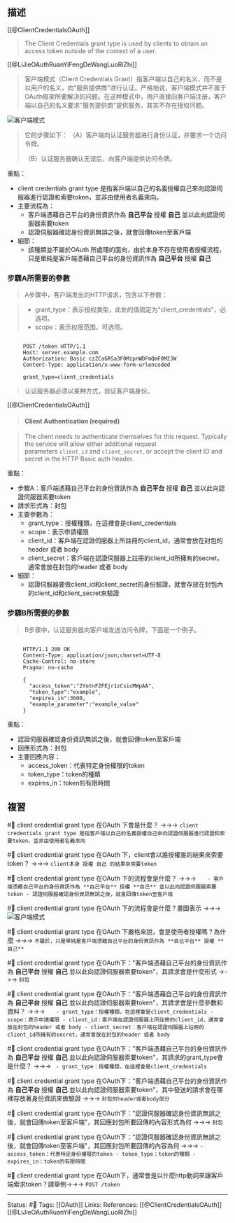 ## 描述

[[@ClientCredentialsOAuth]]
> The Client Credentials grant type is used by clients to obtain an access token outside of the context of a user.


[[@LiJieOAuthRuanYiFengDeWangLuoRiZhi]]

> 客户端模式（Client Credentials Grant）指客户端以自己的名义，而不是以用户的名义，向"服务提供商"进行认证。严格地说，客户端模式并不属于OAuth框架所要解决的问题。在这种模式中，用户直接向客户端注册，客户端以自己的名义要求"服务提供商"提供服务，其实不存在授权问题。


![客户端模式](https://www.ruanyifeng.com/blogimg/asset/2014/bg2014051207.png)


> 它的步骤如下：
> （A）客户端向认证服务器进行身份认证，并要求一个访问令牌。
> 
> （B）认证服务器确认无误后，向客户端提供访问令牌。

重點：
- client credentials grant type 是指客戶端以自己的名義授權自己來向認證伺服器進行認證和索要token，並非由使用者名義來向。
- 主要流程為：
	- 客戶端憑藉自己平台的身份資訊作為 **自己平台** 授權 **自己** 並以此向認證伺服器索要token
	- 認證伺服器確認身份資訊無誤之後，就會回傳token至客戶端
- 細節：
	- 該種類並不屬於OAuth 所處理的面向，由於本身不存在使用者授權流程，只是單純是客戶端憑藉自己平台的身份資訊作為 **自己平台** 授權 **自己** 


### 步驟A所需要的參數

> A步骤中，客户端发出的HTTP请求，包含以下参数：

> -   grant_type：表示授权类型，此处的值固定为"client_credentials"，必选项。
> -   scope：表示权限范围，可选项。

```http

     POST /token HTTP/1.1
     Host: server.example.com
     Authorization: Basic czZCaGRSa3F0MzpnWDFmQmF0M2JW
     Content-Type: application/x-www-form-urlencoded

     grant_type=client_credentials
```
> 认证服务器必须以某种方式，验证客户端身份。

[[@ClientCredentialsOAuth]]
> #### Client Authentication (required)

> The client needs to authenticate themselves for this request. Typically the service will allow either additional request parameters `client_id` and `client_secret`, or accept the client ID and secret in the HTTP Basic auth header.

重點：
- 步驟A：客戶端憑藉自己平台的身份資訊作為 **自己平台** 授權 **自己** 並以此向認證伺服器索要token
- 請求形式為：封包
- 主要參數為：
	- grant_type：授權種類，在這裡會是client_credentials
	- scope：表示申請權限
	- client_id：客戶端在認證伺服器上所註冊的client_id，通常會放在封包的header 或者 body
	- client_secret：客戶端在認證伺服器上註冊的client_id所擁有的secret，通常會放在封包的header 或者 body
- 細節：
	- 認證伺服器要做client_id和client_secret的身份驗證，就會存放在封包內的client_id和client_secret來驗證

### 步驟B所需要的參數

> B步骤中，认证服务器向客户端发送访问令牌，下面是一个例子。

```http

     HTTP/1.1 200 OK
     Content-Type: application/json;charset=UTF-8
     Cache-Control: no-store
     Pragma: no-cache

     {
       "access_token":"2YotnFZFEjr1zCsicMWpAA",
       "token_type":"example",
       "expires_in":3600,
       "example_parameter":"example_value"
     }
```

重點：
- 認證伺服器確認身份資訊無誤之後，就會回傳token至客戶端
- 回應形式為：封包
- 主要回應內容：
	- access_token：代表特定身份權限的token
	- token_type：token的種類
	- expires_in：token的有限時間

## 複習

#🧠 client credential grant type 在OAuth 下會是什麼？ ->->-> `client credentials grant type 是指客戶端以自己的名義授權自己來向認證伺服器進行認證和索要token，並非由使用者名義來向`
<!--SR:!2024-03-10,208,250-->

#🧠 client credential grant type 在OAuth 下，client會以誰授權誰的結果來索要token？ ->->-> `client本身 授權 自己 的結果來索要token`
<!--SR:!2023-09-19,44,228-->

#🧠 client credential grant type 在OAuth 下的流程會是什麼？ ->->-> `	- 客戶端憑藉自己平台的身份資訊作為 **自己平台** 授權 **自己** 並以此向認證伺服器索要token - 認證伺服器確認身份資訊無誤之後，就會回傳token至客戶端`
<!--SR:!2023-08-11,88,248-->

#🧠 client credential grant type 在OAuth 下的流程會是什麼？畫圖表示 ->->-> ![客户端模式](https://www.ruanyifeng.com/blogimg/asset/2014/bg2014051207.png)
<!--SR:!2023-05-25,41,248-->

#🧠 client credential grant type 在OAuth 下嚴格來說，會是使用者授權嗎？為什麼 ->->-> `不屬於，只是單純是客戶端憑藉自己平台的身份資訊作為 **自己平台** 授權 **自己** `
<!--SR:!2024-02-12,189,248-->

#🧠 client credential grant type 在OAuth下："客戶端憑藉自己平台的身份資訊作為 **自己平台** 授權 **自己** 並以此向認證伺服器索要token"，其請求會是什麼形式 ->->-> `封包`
<!--SR:!2023-05-26,41,230-->

#🧠 client credential grant type 在OAuth下："客戶端憑藉自己平台的身份資訊作為 **自己平台** 授權 **自己** 並以此向認證伺服器索要token"，其請求會是什麼參數和資料？ ->->-> `	- grant_type：授權種類，在這裡會是client_credentials - scope：表示申請權限 - client_id：客戶端在認證伺服器上所註冊的client_id，通常會放在封包的header 或者 body - client_secret：客戶端在認證伺服器上註冊的client_id所擁有的secret，通常會放在封包的header 或者 body`
<!--SR:!2023-09-07,104,250-->


#🧠 client credential grant type 在OAuth下："客戶端憑藉自己平台的身份資訊作為 **自己平台** 授權 **自己** 並以此向認證伺服器索要token"，其請求的grant_type會是什麼？ ->->-> `	- grant_type：授權種類，在這裡會是client_credentials`
<!--SR:!2023-08-15,92,250-->

#🧠 client credential grant type 在OAuth下："客戶端憑藉自己平台的身份資訊作為 **自己平台** 授權 **自己** 並以此向認證伺服器索要token"，其中發送的請求會在哪裡存放著身份資訊來做驗證 ->->-> `封包的header或者body部分`
<!--SR:!2023-10-06,98,208-->


#🧠 client credential grant type 在OAuth下："認證伺服器確認身份資訊無誤之後，就會回傳token至客戶端"，其回應封包所要回傳的內容形式為何 ->->-> `封包`
<!--SR:!2023-05-10,27,228-->


#🧠 client credential grant type 在OAuth下："認證伺服器確認身份資訊無誤之後，就會回傳token至客戶端"，其回應封包所要回傳的內容為何 ->->-> `- access_token：代表特定身份權限的token - token_type：token的種類 - expires_in：token的有限時間`
<!--SR:!2024-01-18,164,228-->

#🧠  client credential grant type 在OAuth下，通常會是以什麼http動詞來讓客戶端索求token？請舉例->->-> `POST /token`
<!--SR:!2023-09-08,105,250-->




---
Status: #🌱 
Tags:
[[OAuth]]
Links:
References:
[[@ClientCredentialsOAuth]]
[[@LiJieOAuthRuanYiFengDeWangLuoRiZhi]]